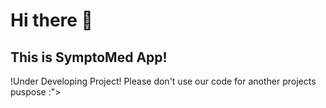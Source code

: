 # Hi there 👋
## This is SymptoMed App!

!Under Developing Project! 
Please don't use our code for another projects puspose :">
